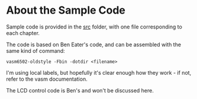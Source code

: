 # About the Sample Code

Sample code is provided in the [src](src) folder, with one file corresponding to each chapter.

The code is based on Ben Eater's code, and can be assembled with the same kind of command:

    vasm6502-oldstyle -Fbin -dotdir <filename>

I'm using local labels, but hopefully it's clear enough how they work - if not, refer to the
vasm documentation.

The LCD control code is Ben's and won't be discussed here.

